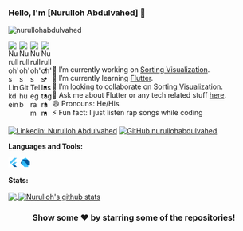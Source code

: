 ### Hello, I'm [Nurulloh Abdulvahed] 👋

<p align="left"> <img src="https://komarev.com/ghpvc/?username=nurullohabdulvahed&label=Views&color=blue&style=plastic" alt="nurullohabdulvahed" /> </p>

<a href="https://www.linkedin.com/in/imnurulloh/">
  <img align="left" alt="Nurulloh's Linkdein" width="22px" src="https://cdn.jsdelivr.net/npm/simple-icons@v3/icons/linkedin.svg" />
</a>
<a href="https://github.com/NurullohAbdulvahed">
  <img align="left" alt="Nurulloh's Github" width="22px" src="https://cdn.jsdelivr.net/npm/simple-icons@v3/icons/github.svg" />
</a>
<a href="https://t.me/flutterci">
  <img align="left" alt="Nurulloh's Telegram" width="22px" src="https://cdn.jsdelivr.net/npm/simple-icons@v3/icons/telegram.svg" />
</a>
<a href="https://instagram.com/theshekharaggarwal/">
  <img align="left" alt="Nurulloh's Instagram" width="22px" src="https://cdn.jsdelivr.net/npm/simple-icons@v3/icons/instagram.svg" />
</a>
<br/>
<br/>

- 🔭 I’m currently working on [Sorting Visualization](https://github.com/nurullohabdulvahed).
- 🌱 I’m currently learning [Flutter](flutter.dev).
- 👯 I’m looking to collaborate on [Sorting Visualization](https://github.com/nurullohabdulvahed).
- 💬 Ask me about Flutter or any tech related stuff [here](https://github.com/nurullohabdulvahed).
- 😄 Pronouns: He/His
- ⚡ Fun fact: I just listen rap songs while coding

[![Linkedin: Nurulloh Abdulvahed ](https://img.shields.io/badge/-Nurulloh-blue?style=flat-square&logo=Linkedin&logoColor=white&link=https://www.linkedin.com/in/imnurulloh/)](https://www.linkedin.com/in/imnurulloh)
[![GitHub nurullohabdulvahed](https://img.shields.io/github/followers/imnurulloh?label=follow&style=social)](https://github.com/nurullohabdulvahed)


**Languages and Tools:**

<code><img height="20" src="https://raw.githubusercontent.com/github/explore/80688e429a7d4ef2fca1e82350fe8e3517d3494d/topics/flutter/flutter.png"></code>
<code><img height="20" src="https://raw.githubusercontent.com/github/explore/80688e429a7d4ef2fca1e82350fe8e3517d3494d/topics/dart/dart.png"></code>

**Stats:**

<a href="https://github.com/nurullohabdulvahed">
  <img align="center" src="https://github-readme-stats.vercel.app/api/top-langs/?username=nurullohabdulvahed&theme=light&hide_langs_below=1" />
</a>
<a href="https://github.com/nurullohabdulvahed">
 <img align="center" src="https://github-readme-stats.vercel.app/api?username=nurullohabdulvahed&show_icons=true&theme=light&count_private=true&include_all_commits=true&custom_title=Shekhar's%20github%20stats" alt="Nurulloh's github stats"/>
</a>


<div align="center">

### Show some ❤️ by starring some of the repositories!

</div>
